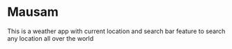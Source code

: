 # Mausam 
This is a weather app with current location and search bar feature to search any location all over the world
